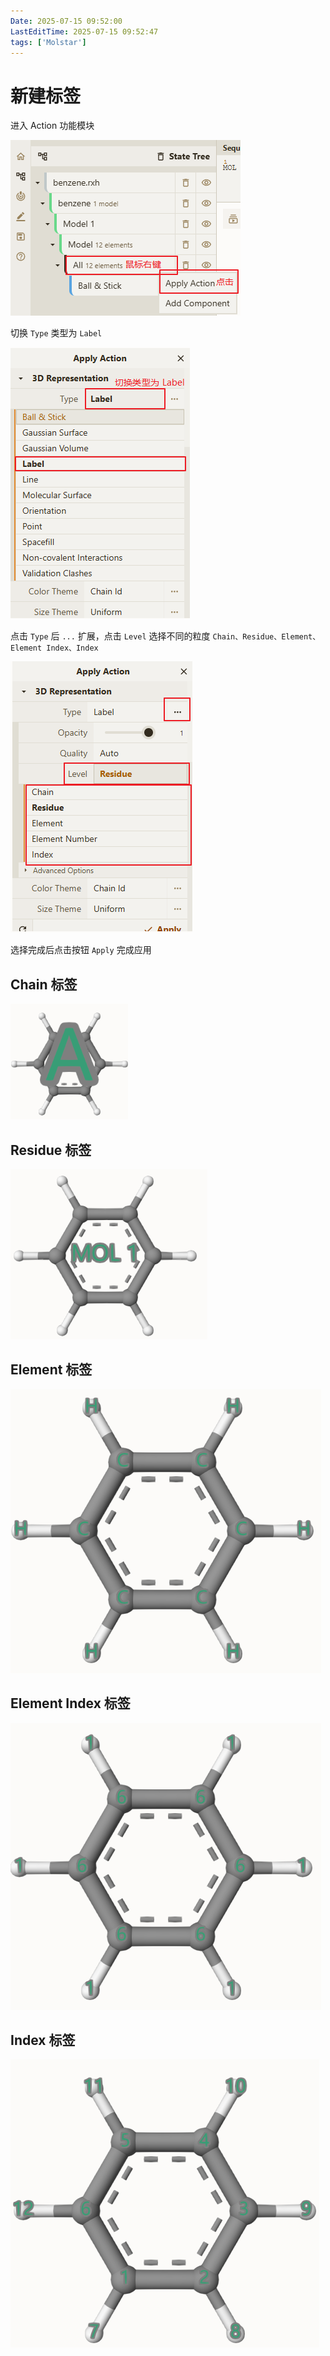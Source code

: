 ```yaml
---
Date: 2025-07-15 09:52:00
LastEditTime: 2025-07-15 09:52:47
tags: ['Molstar']
---
```

# 新建标签

进入 Action 功能模块

![actions](./assets/actions.png) 

切换 `Type` 类型为 `Label`

![action_label](./assets/action_label.png)

点击 `Type` 后 `...` 扩展，点击 `Level` 选择不同的粒度 `Chain、Residue、Element、Element Index、Index`

![action_label_level](./assets/action_label_level.png)

选择完成后点击按钮 `Apply` 完成应用


## Chain 标签

![label_chain](./assets/label_chain.png)


## Residue 标签

![label_residue](./assets/label_residue.png)

## Element 标签

![label_element](./assets/label_element.png)

## Element Index 标签

![label_element](./assets/label_element_index.png)

## Index 标签

![label_element](./assets/label_index.png)